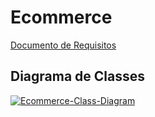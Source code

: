 # Ecommerce

[Documento de Requisitos](https://docs.google.com/document/d/1nPyJhTK_54byAs25IAsNtkPi_bksVbphnpV0UXT0MKg/edit?usp=sharing)

## Diagrama de Classes
<a href="https://ibb.co/PzjBWKf"><img src="https://i.ibb.co/yBPLktb/Ecommerce-Class-Diagram.png" alt="Ecommerce-Class-Diagram" border="0"></a>
